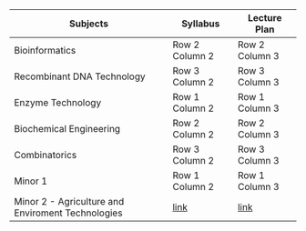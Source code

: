 
|  Subjects | Syllabus  | Lecture Plan | 
| ------- | ------------- | -------------- | 
| Bioinformatics | Row 2 Column 2 | Row 2 Column 3 |
| Recombinant DNA Technology | Row 3 Column 2 | Row 3 Column 3 |
| Enzyme Technology | Row 1 Column 2 | Row 1 Column 3 |
| Biochemical Engineering | Row 2 Column 2 | Row 2 Column 3 |
| Combinatorics| Row 3 Column 2 | Row 3 Column 3 |
| Minor 1 | Row 1 Column 2 | Row 1 Column 3 |
| Minor 2 - Agriculture and Enviroment Technologies | [link](https://docs.google.com/document/d/1gGT5jBar7wLapP5iy7yFRGjwSSdrvc94UQ3y9Opx8CQ/edit) | [link](https://docs.google.com/document/d/1C2E-Bw-JhVomHWkXU1aV-XSI1GBlyN_zHCgeQuI9nf0/edit)|

